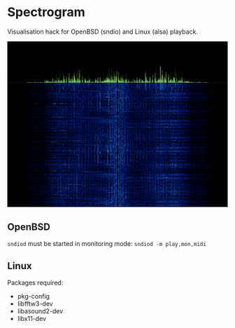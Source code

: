 # Spectrogram

Visualisation hack for OpenBSD (sndio) and Linux (alsa) playback.

![spectrogram](spectrogram.png)

## OpenBSD

`sndiod` must be started in monitoring mode: `sndiod -m play,mon,midi`

## Linux

Packages required:

- pkg-config
- libfftw3-dev
- libasound2-dev
- libx11-dev
